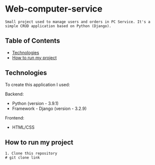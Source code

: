 # Web-computer-service

    Small project used to manage users and orders in PC Service. It's a simple CRUD application based on Python (Django).

## Table of Contents

* [Technologies](#technologies)
* [How to run my project](#how-to-run-my-project)



## Technologies


To create this application I used:

Backend:
- Python (version - 3.9.1)
- Framework - Django (version - 3.2.9)

Frontend:
- HTML/CSS

## How to run my project

```
1. Clone this repository
# git clone link 
```
